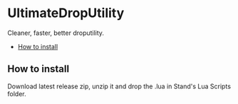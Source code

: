 # UltimateDropUtility
Cleaner, faster, better droputility.

- [How to install](#how-to-install)


## How to install
Download latest release zip, unzip it and drop the .lua in Stand's Lua Scripts folder.
